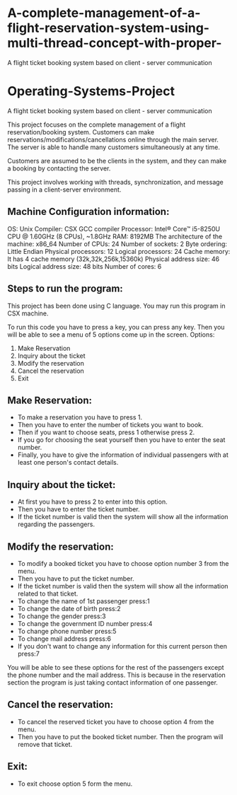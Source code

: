 # A-complete-management-of-a-flight-reservation-system-using-multi-thread-concept-with-proper-
A flight ticket booking system based on client - server communication
# Operating-Systems-Project
A flight ticket booking system based on client - server communication

This project focuses on the complete management of a flight reservation/booking system. Customers can make reservations/modifications/cancellations online through the main server. The server is able to handle many customers simultaneously at any time.

Customers are assumed to be the clients in the system, and they can make a booking by contacting the server.

This project involves working with threads, synchronization, and message passing in a client-server environment.

Machine Configuration information:
----------------------------------
OS: Unix
Compiler: CSX GCC compiler
Processor: Intel® Core™ i5-8250U CPU @ 1.60GHz (8 CPUs), ~1.8GHz
RAM: 8192MB
The architecture of the machine: x86_64
Number of CPUs: 24
Number of sockets: 2 
Byte ordering: Little Endian
Physical processors: 12
Logical processors: 24
Cache memory: It has 4 cache memory (32k,32k,256k,15360k)
Physical address size: 46 bits
Logical address size: 48 bits
Number of cores: 6

Steps to run the program:
-------------------------
This project has been done using C language. You may run this program in CSX machine. 

To run this code you have to press a key, you can press any key. Then you will be able to see a menu of 5 options come up in the screen.
Options:
1. Make Reservation 
2. Inquiry about the ticket
3. Modify the reservation
4. Cancel the reservation
5. Exit

Make Reservation:
----------------
- To make a reservation you have to press 1. 
- Then you have to enter the number of tickets you want to book.
- Then if you want to choose seats, press 1 otherwise press 2.
- If you go for choosing the seat yourself then you have to enter the seat number.
- Finally, you have to give the information of individual passengers with at least one person's contact details.
            
Inquiry about the ticket: 
-------------------------
- At first you have to press 2 to enter into this option.
- Then you have to enter the ticket number.
- If the ticket number is valid then the system will show all the information regarding the passengers.
            
Modify the reservation: 
-------------------------
- To modify a booked ticket you have to choose option number 3 from the menu.
- Then you have to put the ticket number. 
- If the ticket number is valid then the system will show all the information related to that ticket.
- To change the name of 1st passenger press:1 
- To change the date of birth press:2
- To change the gender press:3
- To change the government ID number press:4
- To change phone number press:5 
- To change mail address press:6
- If you don't want to change any information for this current person then press:7   
            
You will be able to see these options for the rest of the passengers except the phone number and the mail address. This is because in the reservation section
the program is just taking contact information of one passenger.

Cancel the reservation: 
-----------------------
- To cancel the reserved ticket you have to choose option 4 from the menu.
- Then you have to put the booked ticket number. Then the program will remove that ticket. 

Exit:
-----
- To exit choose option 5 form the menu.
